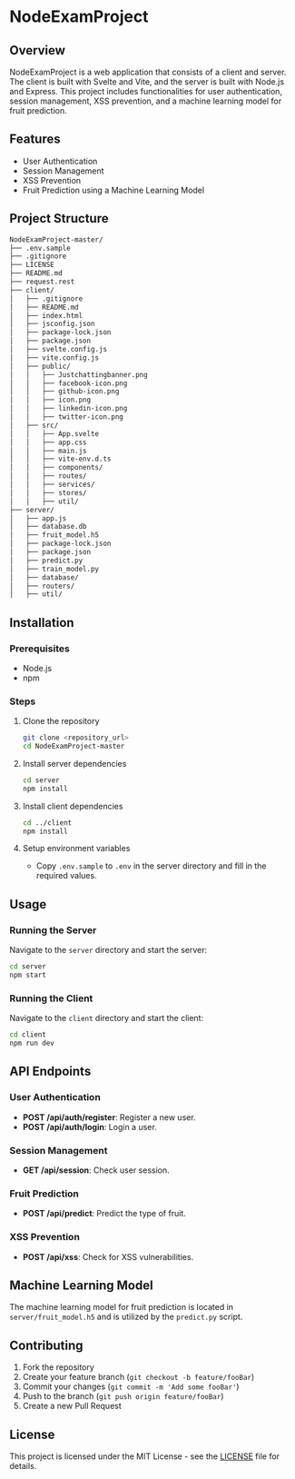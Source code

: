 
# NodeExamProject

## Overview
NodeExamProject is a web application that consists of a client and server. The client is built with Svelte and Vite, and the server is built with Node.js and Express. This project includes functionalities for user authentication, session management, XSS prevention, and a machine learning model for fruit prediction.

## Features
- User Authentication
- Session Management
- XSS Prevention
- Fruit Prediction using a Machine Learning Model

## Project Structure
```markdown
NodeExamProject-master/
├── .env.sample
├── .gitignore
├── LICENSE
├── README.md
├── request.rest
├── client/
│   ├── .gitignore
│   ├── README.md
│   ├── index.html
│   ├── jsconfig.json
│   ├── package-lock.json
│   ├── package.json
│   ├── svelte.config.js
│   ├── vite.config.js
│   ├── public/
│   │   ├── Justchattingbanner.png
│   │   ├── facebook-icon.png
│   │   ├── github-icon.png
│   │   ├── icon.png
│   │   ├── linkedin-icon.png
│   │   ├── twitter-icon.png
│   ├── src/
│   │   ├── App.svelte
│   │   ├── app.css
│   │   ├── main.js
│   │   ├── vite-env.d.ts
│   │   ├── components/
│   │   ├── routes/
│   │   ├── services/
│   │   ├── stores/
│   │   ├── util/
├── server/
│   ├── app.js
│   ├── database.db
│   ├── fruit_model.h5
│   ├── package-lock.json
│   ├── package.json
│   ├── predict.py
│   ├── train_model.py
│   ├── database/
│   ├── routers/
│   ├── util/
```

## Installation

### Prerequisites
- Node.js
- npm

### Steps
1. Clone the repository
    ```sh
    git clone <repository_url>
    cd NodeExamProject-master
    ```

2. Install server dependencies
    ```sh
    cd server
    npm install
    ```

3. Install client dependencies
    ```sh
    cd ../client
    npm install
    ```

4. Setup environment variables
    - Copy `.env.sample` to `.env` in the server directory and fill in the required values.

## Usage

### Running the Server
Navigate to the `server` directory and start the server:
```sh
cd server
npm start
```

### Running the Client
Navigate to the `client` directory and start the client:
```sh
cd client
npm run dev
```

## API Endpoints

### User Authentication
- **POST /api/auth/register**: Register a new user.
- **POST /api/auth/login**: Login a user.

### Session Management
- **GET /api/session**: Check user session.

### Fruit Prediction
- **POST /api/predict**: Predict the type of fruit.

### XSS Prevention
- **POST /api/xss**: Check for XSS vulnerabilities.

## Machine Learning Model
The machine learning model for fruit prediction is located in `server/fruit_model.h5` and is utilized by the `predict.py` script.

## Contributing
1. Fork the repository
2. Create your feature branch (`git checkout -b feature/fooBar`)
3. Commit your changes (`git commit -m 'Add some fooBar'`)
4. Push to the branch (`git push origin feature/fooBar`)
5. Create a new Pull Request

## License
This project is licensed under the MIT License - see the [LICENSE](LICENSE) file for details.

